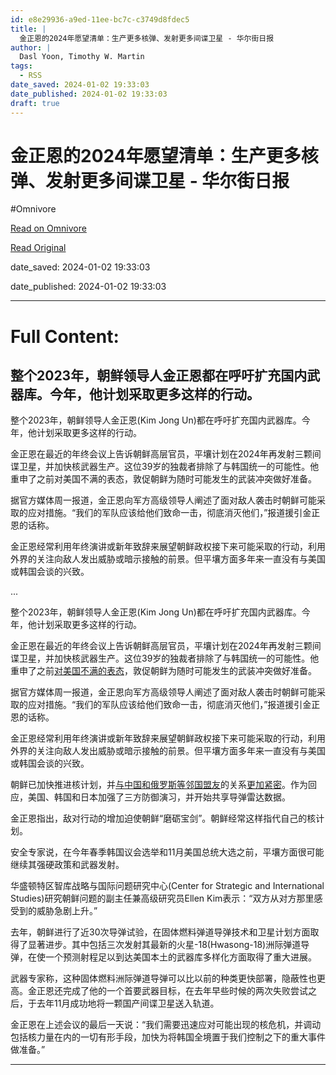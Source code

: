 ```yaml
---
id: e8e29936-a9ed-11ee-bc7c-c3749d8fdec5
title: |
  金正恩的2024年愿望清单：生产更多核弹、发射更多间谍卫星 - 华尔街日报
author: |
  Dasl Yoon, Timothy W. Martin
tags:
  - RSS
date_saved: 2024-01-02 19:33:03
date_published: 2024-01-02 19:33:03
draft: true
---
```


# 金正恩的2024年愿望清单：生产更多核弹、发射更多间谍卫星 - 华尔街日报
#Omnivore

[Read on Omnivore](https://omnivore.app/me/2024-18ccd833589)

[Read Original](https://cn.wsj.com/amp/articles/%E9%87%91%E6%AD%A3%E6%81%A9%E7%9A%842024%E5%B9%B4%E6%84%BF%E6%9C%9B%E6%B8%85%E5%8D%95-%E7%94%9F%E4%BA%A7%E6%9B%B4%E5%A4%9A%E6%A0%B8%E5%BC%B9-%E5%8F%91%E5%B0%84%E6%9B%B4%E5%A4%9A%E9%97%B4%E8%B0%8D%E5%8D%AB%E6%98%9F-a8cd616d)

date_saved: 2024-01-02 19:33:03

date_published: 2024-01-02 19:33:03

--- 

# Full Content: 

## 整个2023年，朝鲜领导人金正恩都在呼吁扩充国内武器库。今年，他计划采取更多这样的行动。

整个2023年，朝鲜领导人金正恩(Kim Jong Un)都在呼吁扩充国内武器库。今年，他计划采取更多这样的行动。

金正恩在最近的年终会议上告诉朝鲜高层官员，平壤计划在2024年再发射三颗间谍卫星，并加快核武器生产。这位39岁的独裁者排除了与韩国统一的可能性。他重申了之前对美国不满的表态，敦促朝鲜为随时可能发生的武装冲突做好准备。

据官方媒体周一报道，金正恩向军方高级领导人阐述了面对敌人袭击时朝鲜可能采取的应对措施。“我们的军队应该给他们致命一击，彻底消灭他们，”报道援引金正恩的话称。

金正恩经常利用年终演讲或新年致辞来展望朝鲜政权接下来可能采取的行动，利用外界的关注向敌人发出威胁或暗示接触的前景。但平壤方面多年来一直没有与美国或韩国会谈的兴致。

...

整个2023年，朝鲜领导人金正恩(Kim Jong Un)都在呼吁扩充国内武器库。今年，他计划采取更多这样的行动。

金正恩在最近的年终会议上告诉朝鲜高层官员，平壤计划在2024年再发射三颗间谍卫星，并加快核武器生产。这位39岁的独裁者排除了与韩国统一的可能性。他重申了之前[对美国不满的表态](https://cn.wsj.com/articles/CN-BGH-20230712073302)，敦促朝鲜为随时可能发生的武装冲突做好准备。

据官方媒体周一报道，金正恩向军方高级领导人阐述了面对敌人袭击时朝鲜可能采取的应对措施。“我们的军队应该给他们致命一击，彻底消灭他们，”报道援引金正恩的话称。

金正恩经常利用年终演讲或新年致辞来展望朝鲜政权接下来可能采取的行动，利用外界的关注向敌人发出威胁或暗示接触的前景。但平壤方面多年来一直没有与美国或韩国会谈的兴致。

朝鲜已加快推进核计划，并[与中国和俄罗斯等邻国盟友](https://cn.wsj.com/articles/CN-BGH-20230728071950)的关系[更加紧密](https://cn.wsj.com/articles/CN-BGH-20230613094840)。作为回应，美国、韩国和日本加强了三方防御演习，并开始共享导弹雷达数据。

金正恩指出，敌对行动的增加迫使朝鲜“磨砺宝剑”。朝鲜经常这样指代自己的核计划。

安全专家说，在今年春季韩国议会选举和11月美国总统大选之前，平壤方面很可能继续其强硬政策和武器发射。

华盛顿特区智库战略与国际问题研究中心(Center for Strategic and International Studies)研究朝鲜问题的副主任兼高级研究员Ellen Kim表示：“双方从对方那里感受到的威胁急剧上升。”

去年，朝鲜进行了近30次导弹试验，在固体燃料弹道导弹技术和卫星计划方面取得了显著进步。其中包括三次发射其最新的火星-18(Hwasong-18)洲际弹道导弹，在使一个预测射程足以到达美国本土的武器库多样化方面取得了重大进展。

武器专家称，这种固体燃料洲际弹道导弹可以比以前的种类更快部署，隐蔽性也更高。金正恩还完成了他的一个首要武器目标，在去年早些时候的两次失败尝试之后，于去年11月成功地将一颗国产间谍卫星送入轨道。

金正恩在上述会议的最后一天说：“我们需要迅速应对可能出现的核危机，并调动包括核力量在内的一切有形手段，加快为将韩国全境置于我们控制之下的重大事件做准备。”

---

